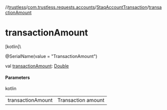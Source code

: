 //[trustless](../../../index.md)/[com.trustless.requests.accounts](../index.md)/[StaqAccountTransaction](index.md)/[transactionAmount](transaction-amount.md)

# transactionAmount

[kotlin]\

@SerialName(value = &quot;TransactionAmount&quot;)

val [transactionAmount](transaction-amount.md): [Double](https://kotlinlang.org/api/latest/jvm/stdlib/kotlin/-double/index.html)

#### Parameters

kotlin

| | |
|---|---|
| transactionAmount | Transaction amount |
